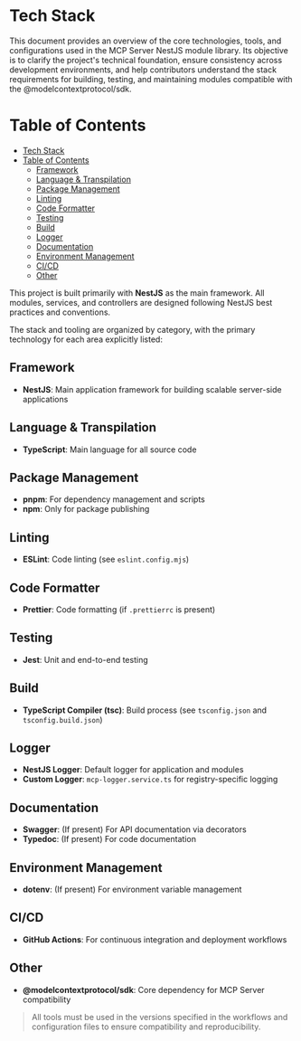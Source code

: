 # Tech Stack

This document provides an overview of the core technologies, tools, and configurations used in the MCP Server NestJS module library. Its objective is to clarify the project's technical foundation, ensure consistency across development environments, and help contributors understand the stack requirements for building, testing, and maintaining modules compatible with the @modelcontextprotocol/sdk.

# Table of Contents

- [Tech Stack](#tech-stack)
- [Table of Contents](#table-of-contents)
  - [Framework](#framework)
  - [Language \& Transpilation](#language--transpilation)
  - [Package Management](#package-management)
  - [Linting](#linting)
  - [Code Formatter](#code-formatter)
  - [Testing](#testing)
  - [Build](#build)
  - [Logger](#logger)
  - [Documentation](#documentation)
  - [Environment Management](#environment-management)
  - [CI/CD](#cicd)
  - [Other](#other)

This project is built primarily with **NestJS** as the main framework. All modules, services, and controllers are designed following NestJS best practices and conventions.

The stack and tooling are organized by category, with the primary technology for each area explicitly listed:

## Framework

- **NestJS**: Main application framework for building scalable server-side applications

## Language & Transpilation

- **TypeScript**: Main language for all source code

## Package Management

- **pnpm**: For dependency management and scripts
- **npm**: Only for package publishing

## Linting

- **ESLint**: Code linting (see `eslint.config.mjs`)

## Code Formatter

- **Prettier**: Code formatting (if `.prettierrc` is present)

## Testing

- **Jest**: Unit and end-to-end testing

## Build

- **TypeScript Compiler (tsc)**: Build process (see `tsconfig.json` and `tsconfig.build.json`)

## Logger

- **NestJS Logger**: Default logger for application and modules
- **Custom Logger**: `mcp-logger.service.ts` for registry-specific logging

## Documentation

- **Swagger**: (If present) For API documentation via decorators
- **Typedoc**: (If present) For code documentation

## Environment Management

- **dotenv**: (If present) For environment variable management

## CI/CD

- **GitHub Actions**: For continuous integration and deployment workflows

## Other

- **@modelcontextprotocol/sdk**: Core dependency for MCP Server compatibility

> All tools must be used in the versions specified in the workflows and configuration files to ensure compatibility and reproducibility.

